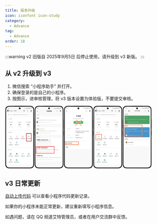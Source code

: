 ```yaml
---
title: 版本升级
icon: iconfont icon-study
category:
  - Advance
tag:
  - Advance
order: 18
---
```


:::warning
v2 旧版自 2025年9月5日 后停止使用，请升级到 v3 新版。
:::

## 从 v2 升级到 v3

1. 微信搜索 “小程序助手” 并打开。
2. 确保登录的是自己的小程序。
3. 按图示，进审核管理，将 v3 版本设置为体验版，不要提交审核。

<img src="/image/guide/版本升级.jpg" style="width: min(60vw, 480px)" />

## v3 日常更新

[自动上传代码](./upload.md) 可以查看小程序代码更新记录。

如果你的小程序未能正常更新，建议重新填写小程序信息。

如遇问题，请在 QQ 频道艾特管理员，或者在用户交流群中反馈。